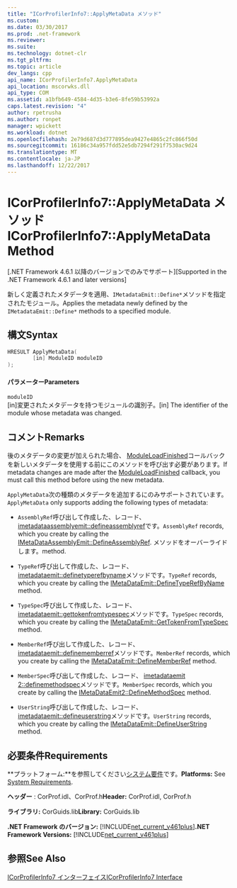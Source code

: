 ```yaml
---
title: "ICorProfilerInfo7::ApplyMetaData メソッド"
ms.custom: 
ms.date: 03/30/2017
ms.prod: .net-framework
ms.reviewer: 
ms.suite: 
ms.technology: dotnet-clr
ms.tgt_pltfrm: 
ms.topic: article
dev_langs: cpp
api_name: ICorProfilerInfo7.ApplyMetaData
api_location: mscorwks.dll
api_type: COM
ms.assetid: a1bfb649-4584-4d35-b3e6-8fe59b53992a
caps.latest.revision: "4"
author: rpetrusha
ms.author: ronpet
manager: wpickett
ms.workload: dotnet
ms.openlocfilehash: 2e79d687d3d777895dea9427e4865c2fc866f50d
ms.sourcegitcommit: 16186c34a957fdd52e5db7294f291f7530ac9d24
ms.translationtype: MT
ms.contentlocale: ja-JP
ms.lasthandoff: 12/22/2017
---
```

# <a name="icorprofilerinfo7applymetadata-method"></a><span data-ttu-id="8bf3f-102">ICorProfilerInfo7::ApplyMetaData メソッド</span><span class="sxs-lookup"><span data-stu-id="8bf3f-102">ICorProfilerInfo7::ApplyMetaData Method</span></span>
<span data-ttu-id="8bf3f-103">[.NET Framework 4.6.1 以降のバージョンでのみでサポート]</span><span class="sxs-lookup"><span data-stu-id="8bf3f-103">[Supported in the .NET Framework 4.6.1 and later versions]</span></span>  
  
 <span data-ttu-id="8bf3f-104">新しく定義されたメタデータを適用、`IMetadataEmit::Define*`メソッドを指定されたモジュール。</span><span class="sxs-lookup"><span data-stu-id="8bf3f-104">Applies the metadata newly defined by the `IMetadataEmit::Define*` methods to a specified module.</span></span>  
  
## <a name="syntax"></a><span data-ttu-id="8bf3f-105">構文</span><span class="sxs-lookup"><span data-stu-id="8bf3f-105">Syntax</span></span>  
  
```cpp
HRESULT ApplyMetaData(  
        [in] ModuleID moduleID  
);  
```  
  
#### <a name="parameters"></a><span data-ttu-id="8bf3f-106">パラメーター</span><span class="sxs-lookup"><span data-stu-id="8bf3f-106">Parameters</span></span>  
 `moduleID`  
 <span data-ttu-id="8bf3f-107">[in]変更されたメタデータを持つモジュールの識別子。</span><span class="sxs-lookup"><span data-stu-id="8bf3f-107">[in] The identifier of the module whose metadata was changed.</span></span>  
  
## <a name="remarks"></a><span data-ttu-id="8bf3f-108">コメント</span><span class="sxs-lookup"><span data-stu-id="8bf3f-108">Remarks</span></span>  
 <span data-ttu-id="8bf3f-109">後のメタデータの変更が加えられた場合、 [ModuleLoadFinished](../../../../docs/framework/unmanaged-api/profiling/icorprofilercallback-moduleloadfinished-method.md)コールバックを新しいメタデータを使用する前にこのメソッドを呼び出す必要があります。</span><span class="sxs-lookup"><span data-stu-id="8bf3f-109">If metadata changes are made after the [ModuleLoadFinished](../../../../docs/framework/unmanaged-api/profiling/icorprofilercallback-moduleloadfinished-method.md) callback, you must call this method before using the new metadata.</span></span>  
  
 <span data-ttu-id="8bf3f-110">`ApplyMetaData`次の種類のメタデータを追加するにのみサポートされています。</span><span class="sxs-lookup"><span data-stu-id="8bf3f-110">`ApplyMetaData` only supports adding the following types of metadata:</span></span>  
  
-   <span data-ttu-id="8bf3f-111">`AssemblyRef`呼び出して作成した、レコード、 [imetadataassemblyemit::defineassemblyref](../../../../docs/framework/unmanaged-api/metadata/imetadataassemblyemit-defineassemblyref-method.md)です。</span><span class="sxs-lookup"><span data-stu-id="8bf3f-111">`AssemblyRef` records, which you create by calling the [IMetaDataAssemblyEmit::DefineAssemblyRef](../../../../docs/framework/unmanaged-api/metadata/imetadataassemblyemit-defineassemblyref-method.md).</span></span> <span data-ttu-id="8bf3f-112">メソッドをオーバーライドします。</span><span class="sxs-lookup"><span data-stu-id="8bf3f-112">method.</span></span>  
  
-   <span data-ttu-id="8bf3f-113">`TypeRef`呼び出して作成した、レコード、 [imetadataemit::definetyperefbyname](../../../../docs/framework/unmanaged-api/metadata/imetadataemit-definetyperefbyname-method.md)メソッドです。</span><span class="sxs-lookup"><span data-stu-id="8bf3f-113">`TypeRef` records, which you create by calling the [IMetaDataEmit::DefineTypeRefByName](../../../../docs/framework/unmanaged-api/metadata/imetadataemit-definetyperefbyname-method.md) method.</span></span>  
  
-   <span data-ttu-id="8bf3f-114">`TypeSpec`呼び出して作成した、レコード、 [imetadataemit::gettokenfromtypespec](../../../../docs/framework/unmanaged-api/metadata/imetadataemit-gettokenfromtypespec-method.md)メソッドです。</span><span class="sxs-lookup"><span data-stu-id="8bf3f-114">`TypeSpec` records, which you create by calling the [IMetaDataEmit::GetTokenFromTypeSpec](../../../../docs/framework/unmanaged-api/metadata/imetadataemit-gettokenfromtypespec-method.md) method.</span></span>  
  
-   <span data-ttu-id="8bf3f-115">`MemberRef`呼び出して作成した、レコード、 [imetadataemit::definememberref](../../../../docs/framework/unmanaged-api/metadata/imetadataemit-definememberref-method.md)メソッドです。</span><span class="sxs-lookup"><span data-stu-id="8bf3f-115">`MemberRef` records, which you create by calling the [IMetaDataEmit::DefineMemberRef](../../../../docs/framework/unmanaged-api/metadata/imetadataemit-definememberref-method.md) method.</span></span>  
  
-   <span data-ttu-id="8bf3f-116">`MemberSpec`呼び出して作成した、レコード、 [imetadataemit 2::definemethodspec](../../../../docs/framework/unmanaged-api/metadata/imetadataemit2-definemethodspec-method.md)メソッドです。</span><span class="sxs-lookup"><span data-stu-id="8bf3f-116">`MemberSpec` records, which you create by calling the [IMetaDataEmit2::DefineMethodSpec](../../../../docs/framework/unmanaged-api/metadata/imetadataemit2-definemethodspec-method.md) method.</span></span>  
  
-   <span data-ttu-id="8bf3f-117">`UserString`呼び出して作成した、レコード、 [imetadataemit::defineuserstring](../../../../docs/framework/unmanaged-api/metadata/imetadataemit-defineuserstring-method.md)メソッドです。</span><span class="sxs-lookup"><span data-stu-id="8bf3f-117">`UserString` records, which you create by calling the [IMetaDataEmit::DefineUserString](../../../../docs/framework/unmanaged-api/metadata/imetadataemit-defineuserstring-method.md) method.</span></span>  
  
## <a name="requirements"></a><span data-ttu-id="8bf3f-118">必要条件</span><span class="sxs-lookup"><span data-stu-id="8bf3f-118">Requirements</span></span>  
 <span data-ttu-id="8bf3f-119">**プラットフォーム:**を参照してください[システム要件](../../../../docs/framework/get-started/system-requirements.md)です。</span><span class="sxs-lookup"><span data-stu-id="8bf3f-119">**Platforms:** See [System Requirements](../../../../docs/framework/get-started/system-requirements.md).</span></span>  
  
 <span data-ttu-id="8bf3f-120">**ヘッダー** : CorProf.idl、CorProf.h</span><span class="sxs-lookup"><span data-stu-id="8bf3f-120">**Header:** CorProf.idl, CorProf.h</span></span>  
  
 <span data-ttu-id="8bf3f-121">**ライブラリ:** CorGuids.lib</span><span class="sxs-lookup"><span data-stu-id="8bf3f-121">**Library:** CorGuids.lib</span></span>  
  
 <span data-ttu-id="8bf3f-122">**.NET Framework のバージョン:** [!INCLUDE[net_current_v461plus](../../../../includes/net-current-v461plus-md.md)]</span><span class="sxs-lookup"><span data-stu-id="8bf3f-122">**.NET Framework Versions:** [!INCLUDE[net_current_v461plus](../../../../includes/net-current-v461plus-md.md)]</span></span>  
  
## <a name="see-also"></a><span data-ttu-id="8bf3f-123">参照</span><span class="sxs-lookup"><span data-stu-id="8bf3f-123">See Also</span></span>  
 [<span data-ttu-id="8bf3f-124">ICorProfilerInfo7 インターフェイス</span><span class="sxs-lookup"><span data-stu-id="8bf3f-124">ICorProfilerInfo7 Interface</span></span>](../../../../docs/framework/unmanaged-api/profiling/icorprofilerinfo7-interface.md)
